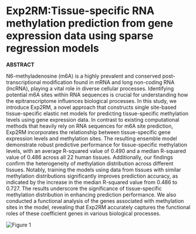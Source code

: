 # Exp2RM:Tissue-specific RNA methylation prediction from gene expression data using sparse regression models
**ABSTRACT**

N6-methyladenosine (m6A) is a highly prevalent and conserved post-transcriptional modification found in mRNA and long non-coding RNA (lncRNA), playing a vital role in diverse cellular processes. Identifying potential m6A sites within RNA sequences is crucial for understanding how the epitranscriptome influences biological processes. In this study, we introduce Exp2RM, a novel approach that constructs single site-based tissue-specific elastic net models for predicting tissue-specific methylation levels using gene expression data. In contrast to existing computational methods that heavily rely on RNA sequences for m6A site prediction, Exp2RM incorporates the relationship between tissue-specific gene expression levels and methylation sites. The resulting ensemble model demonstrate robust predictive performance for tissue-specific methylation levels, with an average R-squared value of 0.490 and a median R-squared value of 0.486 across all 22 human tissues. Additionally, our findings confirm the heterogeneity of methylation distribution across different tissues. Notably, training the models using data from tissues with similar methylation distributions significantly improves prediction accuracy, as indicated by the increase in the median R-squared value from 0.486 to 0.727. The results underscore the significance of tissue-specific methylation distribution in enhancing prediction performance. We also conducted a functional analysis of the genes associated with methylation sites in the model, revealing that Exp2RM accurately captures the functional roles of these coefficient genes in various biological processes. 


![Figure 1](https://github.com/jjnuo/Exp2RM/assets/57382360/2ef21bd4-96bf-4e5e-88f6-e411e0fd89ed)

